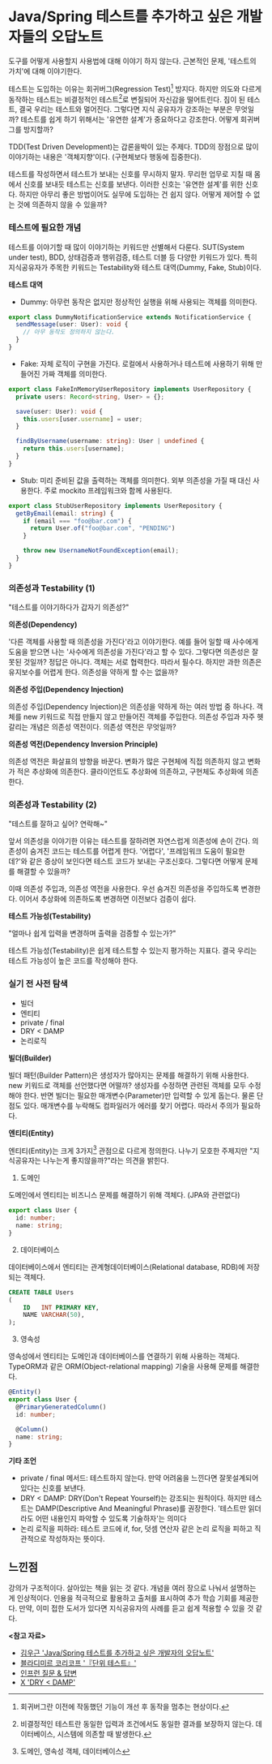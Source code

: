 # Java/Spring 테스트를 추가하고 싶은 개발자들의 오답노트

도구를 어떻게 사용할지 사용법에 대해 이야기 하지 않는다. 근본적인 문제, '테스트의 가치'에 대해 이야기한다.

테스트는 도입하는 이유는 회귀버그(Regression Test)[^1] 방지다. 하지만 의도와 다르게 동작하는 테스트는 비결정적인 테스트[^2]로 변질되어 자신감을 떨어트린다.
짐이 된 테스트, 결국 우리는 테스트와 멀어진다. 그렇다면 지식 공유자가 강조하는 부분은 무엇일까? 테스트를 쉽게 하기 위해서는 '유연한 설계'가 중요하다고 강조한다. 어떻게 회귀버그를 방지할까?

TDD(Test Driven Development)는 갑론을박이 있는 주제다. TDD의 장점으로 많이 이야기하는 내용은 '객체지향'이다. (구현체보다 행동에 집중한다).

테스트를 작성하면서 테스트가 보내는 신호를 무시하지 말자. 무리헌 업무로 지칠 때 몸에서 신호를 보내듯 테스트는 신호를 보낸다. 이러한 신호는 '유연한 설계'를 위한 신호다.
하지만 아무리 좋은 방법이어도 실무에 도입하는 건 쉽지 않다. 어떻게 제어할 수 없는 것에 의존하지 않을 수 있을까?

### 테스트에 필요한 개념

테스트를 이야기할 때 많이 이야기하는 키워드만 선별해서 다룬다. SUT(System under test), BDD, 상태검증과 행위검증, 테스트 더블 등 다양한 키워드가 있다. 특히 지식공유자가 주목한 키워드는
Testability와 테스트 대역(Dummy, Fake, Stub)이다.

**테스트 대역**

- Dummy: 아무런 동작은 없지만 정상적인 실행을 위해 사용되는 객체를 의미한다.

```typescript
export class DummyNotificationService extends NotificationService {
  sendMessage(user: User): void {
    // 아무 동작도 정의하지 않는다.
  }
}
```

- Fake: 자체 로직이 구현을 가진다. 로컬에서 사용하거나 테스트에 사용하기 위해 만들어진 가짜 객체를 의미한다.

```typescript
export class FakeInMemoryUserRepository implements UserRepository {
  private users: Record<string, User> = {};

  save(user: User): void {
    this.users[user.username] = user;
  }

  findByUsername(username: string): User | undefined {
    return this.users[username];
  }
}
```

- Stub: 미리 준비된 값을 출력하는 객체를 의미한다. 외부 의존성을 가질 때 대신 사용한다. 주로 mockito 프레임워크와 함께 사용된다.

```typescript
export class StubUserRepository implements UserRepository {
  getByEmail(email: string) {
    if (email === "foo@bar.com") {
      return User.of("foo@bar.com", "PENDING")
    }

    throw new UsernameNotFoundException(email);
  }
}
```

### 의존성과 Testability (1)

"테스트를 이야기하다가 갑자기 의존성?"

**의존성(Dependency)**

'다른 객체를 사용할 때 의존성을 가진다'라고 이야기한다. 예를 들어 일할 때 사수에게 도움을 받으면 나는 '사수에게 의존성을 가진다'라고 할 수 있다. 그렇다면 의존성은 잘못된 것일까?
정답은 아니다. 객체는 서로 협력한다. 따라서 필수다. 하지만 과한 의존은 유지보수를 어렵게 한다. 의존성을 약하게 할 수는 없을까?

**의존성 주입(Dependency Injection)**

의존성 주입(Dependency Injection)은 의존성을 약하게 하는 여러 방법 중 하나다. 객체를 new 키워드로 직접 만들지 않고 만들어진 객체를 주입한다. 의존성 주입과 자주 헷갈리는 개념은 의존성
역전이다. 의존성 역전은 무엇일까?

**의존성 역전(Dependency Inversion Principle)**

의존성 역전은 화살표의 방향을 바꾼다. 변화가 많은 구현체에 직접 의존하지 않고 변화가 적은 추상화에 의존한다. 클라이언트도 추상화에 의존하고, 구현체도 추상화에 의존한다.

### 의존성과 Testability (2)

"테스트를 잘하고 싶어? 연락해~"

앞서 의존성을 이야기한 이유는 테스트를 잘하려면 자연스럽게 의존성에 손이 간다. 의존성이 숨겨진 코드는 테스트를 어렵게 한다. '어렵다', '프레임워크 도움이 필요한데?'와 같은 증상이 보인다면
테스트 코드가 보내는 구조신호다. 그렇다면 어떻게 문제를 해결할 수 있을까?

이때 의존성 주입과, 의존성 역전을 사용한다. 우선 숨겨진 의존성을 주입하도록 변경한다. 이어서 추상화에 의존하도록 변경하면 이전보다 검증이 쉽다.

**테스트 가능성(Testability)**

"얼마나 쉽게 입력을 변경하며 출력을 검증할 수 있는가?"

테스트 가능성(Testability)은 쉽게 테스트할 수 있는지 평가하는 지표다. 결국 우리는 테스트 가능성이 높은 코드를 작성해야 한다.

### 실기 전 사전 탐색

- 빌더
- 엔티티
- private / final
- DRY < DAMP
- 논리로직

**빌더(Builder)**

빌더 패턴(Builder Pattern)은 생성자가 많아지는 문제를 해결하기 위해 사용한다. new 키워드로 객체를 선언했다면 어떨까? 생성자를 수정하면 관련된 객체를
모두 수정해야 한다. 반면 빌더는 필요한 매개변수(Parameter)만 입력할 수 있게 돕는다. 물론 단점도 있다. 매개변수를 누락해도 컴파일러가 에러를 찾기 어렵다. 따라서 주의가 필요하다.

**엔티티(Entity)**

엔티티(Entity)는 크게 3가지[^3] 관점으로 다르게 정의한다. 나누기 모호한 주제지만 "지식공유자는 나누는게 좋지않을까?"라는 의견을 밝힌다.

1. 도메인

도메인에서 엔티티는 비즈니스 문제를 해결하기 위해 객체다. (JPA와 관련없다)

```typescript
export class User {
  id: number;
  name: string;
}
```

2. 데이터베이스

데이터베이스에서 엔티티는 관계형데이터베이스(Relational database, RDB)에 저장되는 객체다.

```sql
CREATE TABLE Users
(
    ID   INT PRIMARY KEY,
    NAME VARCHAR(50),
);
```

3. 영속성

영속성에서 엔티티는 도메인과 데이터베이스를 연결하기 위해 사용하는 객체다. TypeORM과 같은 ORM(Object-relational mapping) 기술을 사용해 문제를 해결한다.

```typescript
@Entity()
export class User {
  @PrimaryGeneratedColumn()
  id: number;

  @Column()
  name: string;
}
```

**기타 조언**

- private / final 메서드: 테스트하지 않는다. 만약 어려움을 느낀다면 잘못설계되어 있다는 신호를 보낸다.
- DRY < DAMP: DRY(Don't Repeat Yourself)는 강조되는 원칙이다. 하지만 테스트는 DAMP(Descriptive And Meaningful Phrase)를 권장한다.
  '테스트만 읽더라도 어떤 내용인지 파악할 수 있도록 기술하자'는 의미다
- 논리 로직을 피하라: 테스트 코드에 if, for, 덧셈 연산자 같은 논리 로직을 피하고 직관적으로 작성하자는 뜻이다.

## 느낀점

강의가 구조적이다. 살아있는 책을 읽는 것 같다. 개념을 여러 장으로 나눠서 설명하는 게 인상적이다. 인용을 적극적으로 활용하고 출처를 표시하여 추가 학습 기회를 제공한다.
만약, 이미 접한 도서가 있다면 지식공유자의 사례를 듣고 쉽게 적용할 수 있을 것 같다.

**<참고 자료>**

- [김우근 'Java/Spring 테스트를 추가하고 싶은 개발자의 오답노트'](https://inf.run/EYKf)
- [블라디미르 코리코프 '『단위 테스트』'](https://product.kyobobook.co.kr/detail/S000001805070)
- [인프런 질문 & 답변](https://www.inflearn.com/questions/146128)
- [X 'DRY < DAMP'](https://x.com/dylayed/status/1506405375897051136)

[^1]: 회귀버그란 이전에 작동했던 기능이 개선 후 동작을 멈추는 현상이다.
[^2]: 비결정적인 테스트란 동일한 입력과 조건에서도 동일한 결과를 보장하지 않는다. 데이터베이스, 시스템에 의존할 때 발생한다.
[^3]: 도메인, 영속성 객체, 데이터베이스
